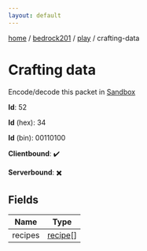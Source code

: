 ```yaml
---
layout: default
---
```


[home](/)  /  [bedrock201](/protocol/bedrock201)  /  [play](/protocol/bedrock201/play)  /  crafting-data

# Crafting data

Encode/decode this packet in [Sandbox](../../../sandbox/bedrock201#play.crafting_data)

**Id**: 52

**Id** (hex): 34

**Id** (bin): 00110100

**Clientbound**: ✔️

**Serverbound**: ✖️

## Fields

Name | Type
---|---
recipes | [recipe](/protocol/bedrock201/types/recipe)[]
